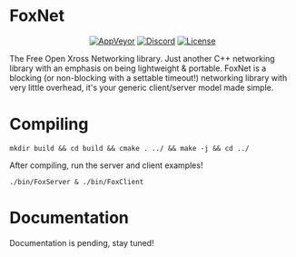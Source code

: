 # FoxNet

<p align="center">
    <a href="https://ci.appveyor.com/project/CPunch/FoxNet"><img src="https://ci.appveyor.com/api/projects/status/github/CPunch/FoxNet?svg=true" alt="AppVeyor"></a>
    <a href="https://discord.gg/jPKQ3X2"><img src="https://img.shields.io/badge/chat-on%20discord-7289da.svg?logo=discord" alt="Discord"></a>
    <a href="https://github.com/CPunch/FoxNet/blob/master/LICENSE.md"><img src="https://img.shields.io/github/license/CPunch/FoxNet" alt="License"></a>
</p>

The Free Open Xross Networking library. Just another C++ networking library with an emphasis on being lightweight & portable. FoxNet is a blocking (or non-blocking with a settable timeout!) networking library with very little overhead, it's your generic client/server model made simple.

# Compiling

```
mkdir build && cd build && cmake . ../ && make -j && cd ../
```

After compiling, run the server and client examples!

```
./bin/FoxServer & ./bin/FoxClient
```

# Documentation

Documentation is pending, stay tuned!